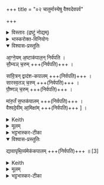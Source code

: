 +++
title = "०२ चातुर्मास्येषु वैश्वदेवपर्व"

+++

<details><summary>विस्तारः (द्रष्टुं नोद्यम्)</summary>

विश्वेदेवा ऋषयः  
(चातुर्मास्येषु प्रथमपर्व) वैश्वदेवपर्व-हविरष्टकम् , तद्ब्राह्मणम् (आग्नेयादीन्यष्टौ वैश्वदेवहवींषि)
</details>
<details><summary>भास्करोक्त-विनियोगः</summary>

1 सन्ति तावद्राजसूयान्तर्भावीनि चातुर्मास्यहवींषि ; तत्र तावद्वैश्वदेवहवींषि विदधाति - आग्नेयमष्टाकपालं निर्वपतीत्यादि ॥
</details>
<details open><summary>विश्वास-प्रस्तुतिः</summary>

आ॒ग्ने॒यम् अ॒ष्टाक॑पाल॒न् निर्व॑पति ।  
सौ॒म्यञ् च॒रुम्  +++(निर्वपति)+++ ।    

सा॑वि॒त्रन् द्वाद॑श-कपालम्  +++(निर्वपति)+++ ।   
सारस्व॒तञ् च॒रुम्  +++(निर्वपति)+++ ।   
पौ॒ष्णञ् च॒रुम्  +++(निर्वपति)+++ ।  

मा॑रु॒तँ स॒प्तक॑पालम्  +++(निर्वपति)+++ ।    
वैश्वदे॒वीम् आ॒मिक्षा॑म्  +++(निर्वपति)+++  ]  ।   
</details>
<details><summary>Keith</summary>

He offers to Agni on eight potsherds,  
an oblation to Soma,  

to Savitr on twelve potsherds,  
an oblation to Sarasvati,  
an oblation to Pusan,  
to the Maruts on seven potsherds,  
clotted curds to the All-gods, 
</details>
<details><summary>मूलम्</summary>

आ॒ग्ने॒यम॒ष्टाक॑पाल॒न्निर्व॑पति सौ॒म्यञ्च॒रुँ सा॑वि॒त्रन्द्वाद॑शकपालँ सारस्व॒तञ्च॒रुम्पौ॒ष्णञ्च॒रुम्मा॑रु॒तँ स॒प्तक॑पालव्ँवैश्वदे॒वीमा॒मिक्षा॑म्। 

</details>
<details><summary>भट्टभास्कर-टीका</summary>

एतानि यथासमाम्नातमष्टौ हवींषि निर्वपति । अष्टहविष्कोऽयमेको यागः । एषां च पौष्णान्तानि पञ्च सञ्चराणि वरुणप्रघासादिष्वप्युपयोक्ष्यन्ते । 'वैश्वदेवेन वै प्रजापतिः प्रजा असृजत' इति ब्राह्मणम्, 'ते वा एते त्रिस्संवत्सरस्य प्रयुज्यन्ते' इति च । 'अग्नेर्ढक्' । सौम्यम्, पूर्ववट्ट्यण् । तप्ते पयसि दध्यानयति यत्संवर्तते सामिक्षा ।
</details>
<details open><summary>विश्वास-प्रस्तुतिः</summary>

द्यावापृथि॒व्य॑मेक॑कपालम्  +++(निर्वपति)+++ ॥ [3]
</details>
<details><summary>Keith</summary>

and on eleven potsherds to sky and earth.
</details>
<details><summary>मूलम्</summary>

द्यावापृथि॒व्य॑मेक॑कपालम्  +++(निर्वपति)+++ ॥ [3]
</details>
<details><summary>भट्टभास्कर-टीका</summary>

द्यावापृथिव्यामिति । 'द्यावापृथिवीशुनासीर' इति यत् । सर्वेषां यागानामन्त्य एककपालः ॥

इत्यष्टमे द्वितीयोऽनुवाकः ॥  
</details>
